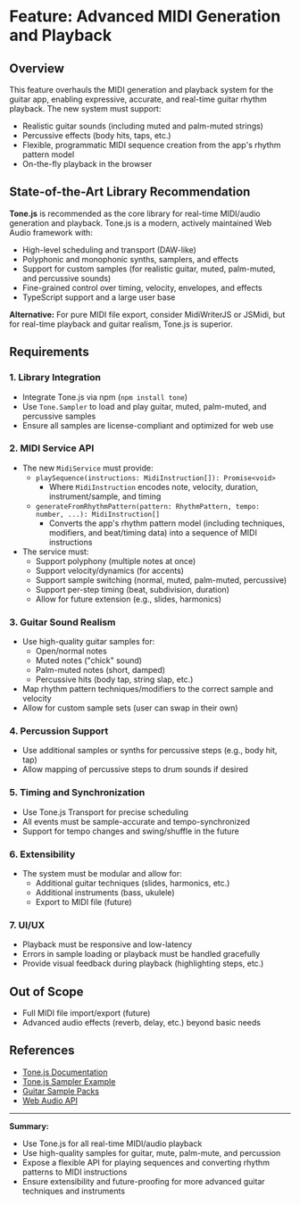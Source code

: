 # Feature: Advanced MIDI Generation and Playback

## Overview
This feature overhauls the MIDI generation and playback system for the guitar app, enabling expressive, accurate, and real-time guitar rhythm playback. The new system must support:
- Realistic guitar sounds (including muted and palm-muted strings)
- Percussive effects (body hits, taps, etc.)
- Flexible, programmatic MIDI sequence creation from the app's rhythm pattern model
- On-the-fly playback in the browser

## State-of-the-Art Library Recommendation
**Tone.js** is recommended as the core library for real-time MIDI/audio generation and playback. Tone.js is a modern, actively maintained Web Audio framework with:
- High-level scheduling and transport (DAW-like)
- Polyphonic and monophonic synths, samplers, and effects
- Support for custom samples (for realistic guitar, muted, palm-muted, and percussive sounds)
- Fine-grained control over timing, velocity, envelopes, and effects
- TypeScript support and a large user base

**Alternative:** For pure MIDI file export, consider MidiWriterJS or JSMidi, but for real-time playback and guitar realism, Tone.js is superior.

## Requirements

### 1. Library Integration
- Integrate Tone.js via npm (`npm install tone`)
- Use `Tone.Sampler` to load and play guitar, muted, palm-muted, and percussive samples
- Ensure all samples are license-compliant and optimized for web use

### 2. MIDI Service API
- The new `MidiService` must provide:
  - `playSequence(instructions: MidiInstruction[]): Promise<void>`
    - Where `MidiInstruction` encodes note, velocity, duration, instrument/sample, and timing
  - `generateFromRhythmPattern(pattern: RhythmPattern, tempo: number, ...): MidiInstruction[]`
    - Converts the app's rhythm pattern model (including techniques, modifiers, and beat/timing data) into a sequence of MIDI instructions
- The service must:
  - Support polyphony (multiple notes at once)
  - Support velocity/dynamics (for accents)
  - Support sample switching (normal, muted, palm-muted, percussive)
  - Support per-step timing (beat, subdivision, duration)
  - Allow for future extension (e.g., slides, harmonics)

### 3. Guitar Sound Realism
- Use high-quality guitar samples for:
  - Open/normal notes
  - Muted notes ("chick" sound)
  - Palm-muted notes (short, damped)
  - Percussive hits (body tap, string slap, etc.)
- Map rhythm pattern techniques/modifiers to the correct sample and velocity
- Allow for custom sample sets (user can swap in their own)

### 4. Percussion Support
- Use additional samples or synths for percussive steps (e.g., body hit, tap)
- Allow mapping of percussive steps to drum sounds if desired

### 5. Timing and Synchronization
- Use Tone.js Transport for precise scheduling
- All events must be sample-accurate and tempo-synchronized
- Support for tempo changes and swing/shuffle in the future

### 6. Extensibility
- The system must be modular and allow for:
  - Additional guitar techniques (slides, harmonics, etc.)
  - Additional instruments (bass, ukulele)
  - Export to MIDI file (future)

### 7. UI/UX
- Playback must be responsive and low-latency
- Errors in sample loading or playback must be handled gracefully
- Provide visual feedback during playback (highlighting steps, etc.)

## Out of Scope
- Full MIDI file import/export (future)
- Advanced audio effects (reverb, delay, etc.) beyond basic needs

## References
- [Tone.js Documentation](https://tonejs.github.io/docs/)
- [Tone.js Sampler Example](https://tonejs.github.io/examples/#sampler)
- [Guitar Sample Packs](https://freesound.org/search/?q=guitar+mute)
- [Web Audio API](https://webaudio.github.io/web-audio-api/)

---
**Summary:**
- Use Tone.js for all real-time MIDI/audio playback
- Use high-quality samples for guitar, mute, palm-mute, and percussion
- Expose a flexible API for playing sequences and converting rhythm patterns to MIDI instructions
- Ensure extensibility and future-proofing for more advanced guitar techniques and instruments
